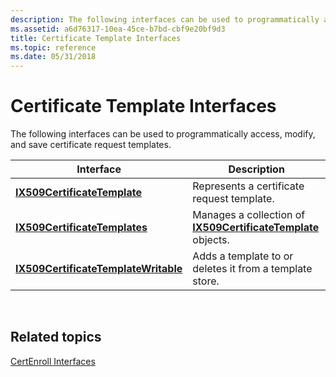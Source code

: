 ```yaml
---
description: The following interfaces can be used to programmatically access, modify, and save certificate request templates.
ms.assetid: a6d76317-10ea-45ce-b7bd-cbf9e20bf9d3
title: Certificate Template Interfaces
ms.topic: reference
ms.date: 05/31/2018
---
```


# Certificate Template Interfaces

The following interfaces can be used to programmatically access, modify, and save certificate request templates.



| Interface                                                                    | Description                                                                                   |
|------------------------------------------------------------------------------|-----------------------------------------------------------------------------------------------|
| [**IX509CertificateTemplate**](/windows/desktop/api/Certenroll/nn-certenroll-ix509certificatetemplate)                 | Represents a certificate request template.                                                    |
| [**IX509CertificateTemplates**](/windows/desktop/api/Certenroll/nn-certenroll-ix509certificatetemplates)               | Manages a collection of [**IX509CertificateTemplate**](/windows/desktop/api/Certenroll/nn-certenroll-ix509certificatetemplate) objects. |
| [**IX509CertificateTemplateWritable**](/windows/desktop/api/Certenroll/nn-certenroll-ix509certificatetemplatewritable) | Adds a template to or deletes it from a template store.                                       |



 

## Related topics

<dl> <dt>

[CertEnroll Interfaces](certenroll-interfaces.md)
</dt> </dl>

 

 



